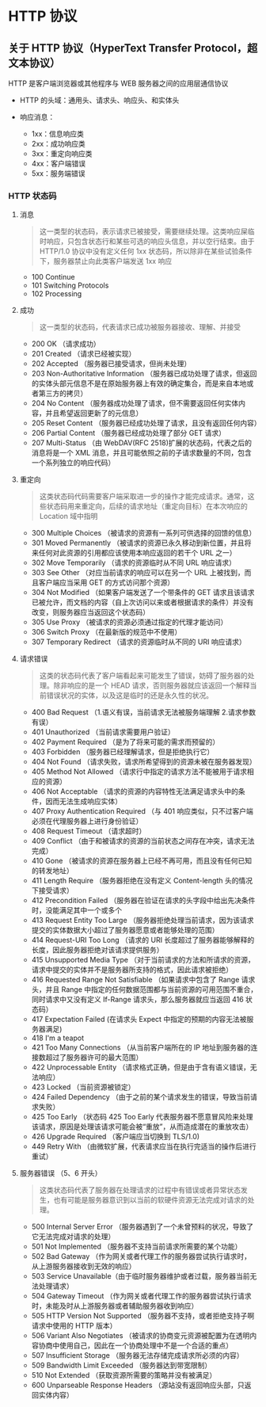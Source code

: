 # HTTP 协议

## 关于 HTTP 协议（HyperText Transfer Protocol，超文本协议）

HTTP 是客户端浏览器或其他程序与 WEB 服务器之间的应用层通信协议

- HTTP 的头域：通用头、请求头、响应头、和实体头

- 响应消息：

  - 1xx：信息响应类
  - 2xx：成功响应类
  - 3xx：重定向响应类
  - 4xx：客户端错误
  - 5xx：服务端错误

### HTTP 状态码

1. 消息
   > 这一类型的状态码，表示请求已被接受，需要继续处理。这类响应屎临时响应，只包含状态行和某些可选的响应头信息，并以空行结束。由于 HTTP/1.0 协议中没有定义任何 1xx 状态码，所以除非在某些试验条件下，服务器禁止向此类客户端发送 1xx 响应
   - 100 Continue
   - 101 Switching Protocols
   - 102 Processing
2. 成功
   > 这一类型的状态码，代表请求已成功被服务器接收、理解、并接受
   - 200 OK （请求成功）
   - 201 Created （请求已经被实现）
   - 202 Accepted （服务器已接受请求，但尚未处理）
   - 203 Non-Authoritative Information （服务器已成功处理了请求，但返回的实体头部元信息不是在原始服务器上有效的确定集合，而是来自本地或者第三方的拷贝）
   - 204 No Content （服务器成功处理了请求，但不需要返回任何实体内容，并且希望返回更新了的元信息）
   - 205 Reset Content （服务器已经成功处理了请求，且没有返回任何内容）
   - 206 Partial Content （服务器已经成功处理了部分 GET 请求）
   - 207 Multi-Status （由 WebDAV(RFC 2518)扩展的状态码，代表之后的消息将是一个 XML 消息，并且可能依照之前的子请求数量的不同，包含一个系列独立的响应代码）
3. 重定向
   > 这类状态码代码需要客户端采取进一步的操作才能完成请求。通常，这些状态码用来重定向，后续的请求地址（重定向目标）在本次响应的 Location 域中指明
   - 300 Multiple Choices （被请求的资源有一系列可供选择的回馈的信息）
   - 301 Moved Permanently （被请求的资源已永久移动到新位置，并且将来任何对此资源的引用都应该使用本响应返回的若干个 URL 之一）
   - 302 Move Temporarily （请求的资源临时从不同 URL 响应请求）
   - 303 See Other （对应当前请求的响应可以在另一个 URL 上被找到，而且客户端应当采用 GET 的方式访问那个资源）
   - 304 Not Modified （如果客户端发送了一个带条件的 GET 请求且该请求已被允许，而文档的内容（自上次访问以来或者根据请求的条件）并没有改变，则服务器应当返回这个状态码）
   - 305 Use Proxy （被请求的资源必须通过指定的代理才能访问）
   - 306 Switch Proxy （在最新版的规范中不使用）
   - 307 Temporary Redirect （请求的资源临时从不同的 URI 响应请求）
4. 请求错误

   > 这类的状态码代表了客户端看起来可能发生了错误，妨碍了服务器的处理。除非响应的是一个 HEAD 请求，否则服务器就应该返回一个解释当前错误状况的实体，以及这是临时的还是永久性的状况。

   - 400 Bad Request （1.语义有误，当前请求无法被服务端理解 2.请求参数有误）
   - 401 Unauthorized （当前请求需要用户验证）
   - 402 Payment Required （是为了将来可能的需求而预留的）
   - 403 Forbidden （服务器已经理解请求，但是拒绝执行它）
   - 404 Not Found （请求失败，请求所希望得到的资源未被在服务器发现）
   - 405 Method Not Allowed （请求行中指定的请求方法不能被用于请求相应的资源）
   - 406 Not Acceptable （请求的资源的内容特性无法满足请求头中的条件，因而无法生成响应实体）
   - 407 Proxy Authentication Required （与 401 响应类似，只不过客户端必须在代理服务器上进行身份验证）
   - 408 Request Timeout （请求超时）
   - 409 Conflict （由于和被请求的资源的当前状态之间存在冲突，请求无法完成）
   - 410 Gone （被请求的资源在服务器上已经不再可用，而且没有任何已知的转发地址）
   - 411 Length Require （服务器拒绝在没有定义 Content-length 头的情况下接受请求）
   - 412 Precondition Failed （服务器在验证在请求的头字段中给出先决条件时，没能满足其中一个或多个
   - 413 Request Entity Too Large （服务器拒绝处理当前请求，因为该请求提交的实体数据大小超过了服务器愿意或者能够处理的范围）
   - 414 Request-URI Too Long （请求的 URI 长度超过了服务器能够解释的长度，因此服务器拒绝对该请求提供服务）
   - 415 Unsupported Media Type （对于当前请求的方法和所请求的资源，请求中提交的实体并不是服务器所支持的格式，因此请求被拒绝）
   - 416 Requested Range Not Satisfiable （如果请求中包含了 Range 请求头，并且 Range 中指定的任何数据范围都与当前资源的可用范围不重合，同时请求中又没有定义 If-Range 请求头，那么服务器就应当返回 416 状态码）
   - 417 Expectation Failed (在请求头 Expect 中指定的预期的内容无法被服务器满足)
   - 418 I'm a teapot
   - 421 Too Many Connections （从当前客户端所在的 IP 地址到服务器的连接数超过了服务器许可的最大范围）
   - 422 Unprocessable Entity （请求格式正确，但是由于含有语义错误，无法响应）
   - 423 Locked （当前资源被锁定）
   - 424 Failed Dependency （由于之前的某个请求发生的错误，导致当前请求失败）
   - 425 Too Early （状态码 425 Too Early 代表服务器不愿意冒风险来处理该请求，原因是处理该请求可能会被“重放”，从而造成潜在的重放攻击）
   - 426 Upgrade Required （客户端应当切换到 TLS/1.0)
   - 449 Retry With （由微软扩展，代表请求应当在执行完适当的操作后进行重试）

5. 服务器错误 （5、6 开头）
   > 这类状态码代表了服务器在处理请求的过程中有错误或者异常状态发生，也有可能是服务器意识到以当前的软硬件资源无法完成对请求的处理。
   - 500 Internal Server Error （服务器遇到了一个未曾预料的状况，导致了它无法完成对请求的处理）
   - 501 Not Implemented （服务器不支持当前请求所需要的某个功能）
   - 502 Bad Gateway （作为网关或者代理工作的服务器尝试执行请求时，从上游服务器接收到无效的响应）
   - 503 Service Unavailable（由于临时服务器维护或者过载，服务器当前无法处理请求）
   - 504 Gateway Timeout （作为网关或者代理工作的服务器尝试执行请求时，未能及时从上游服务器或者辅助服务器收到响应）
   - 505 HTTP Version Not Supported （服务器不支持，或者拒绝支持子啊请求中使用的 HTTP 版本）
   - 506 Variant Also Negotiates （被请求的协商变元资源被配置为在透明内容协商中使用自己，因此在一个协商处理中不是一个合适的重点）
   - 507 Insufficient Storage （服务器无法存储完成请求所必须的内容）
   - 509 Bandwidth Limit Exceeded （服务器达到带宽限制）
   - 510 Not Extended （获取资源所需要的策略并没有被满足）
   - 600 Unparseable Response Headers （源站没有返回响应头部，只返回实体内容）
